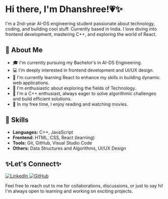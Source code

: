 # Hi there, I'm Dhanshree!💗✨

I'm a 2nd-year AI-DS engineering student passionate about technology, coding, and building cool stuff. Currently based in India. I love diving into frontend development, mastering C++, and exploring the world of React.

## 🚀 About Me

- 🎓 I'm currently pursuing my Bachelor's in AI-DS Engineering.
- 💻 I'm deeply interested in frontend development and UI/UX design.
- 🌱 I'm currently learning React to enhance my skills in building dynamic web applications.
- 🔬 I'm enthusiastic about exploring the fields of Technology.
- 🤖 I'm a C++ enthusiast, always eager to solve algorithmic challenges and build efficient solutions.
- 🎨 In my free time, I enjoy reading and watching movies.

## 🔧 Skills

- **Languages:** C++, JavaScript
- **Frontend:** HTML, CSS, React (learning)
- **Tools:** Git, GitHub, Visual Studio Code
- **Others:** Data Structures and Algorithms, UI/UX Design

<!---## 🌟 Projects

- **Project 1:** [Portfolio Website](#) - My personal website showcasing my projects and skills.
- **Project 2:** [Weather App](#) - A web application to fetch and display weather information using React.
- **Project 3:** [C++ Algorithms](#) - Collection of algorithms implemented in C++.
-->
## ✨Let's Connect✨

<div>
  <a href="https://www.linkedin.com/in/dhanshree-gaikwad-52137b245/" target="_blank">
    <img src="https://img.shields.io/badge/-LinkedIn-blue?style=flat&logo=linkedin" alt="LinkedIn">
  </a>
  <a href="https://github.com/1dhanshree" target="_blank">
    <img src="https://img.shields.io/badge/-GitHub-black?style=flat&logo=github" alt="GitHub">
  </a>
  <!--
  <a href="#" target="_blank">
    <img src="https://img.shields.io/badge/-Portfolio-orange?style=flat&logo=web" alt="Portfolio">
  </a>
  -->
</div>

Feel free to reach out to me for collaborations, discussions, or just to say hi! I'm always open to learning and working on exciting projects.

<!--
**1dhanshree/1dhanshree** is a ✨ _special_ ✨ repository because its `README.md` (this file) appears on your GitHub profile.

Here are some ideas to get you started:

- 🔭 I’m currently working on ...
- 🌱 I’m currently learning ...
- 👯 I’m looking to collaborate on ...
- 🤔 I’m looking for help with ...
- 💬 Ask me about ...
- 📫 How to reach me: ...
- 😄 Pronouns: ...
- ⚡ Fun fact: ...
-->
